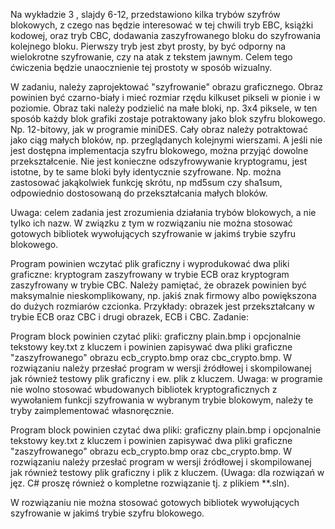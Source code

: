 Na wykładzie 3 , slajdy 6-12, przedstawiono kilka trybów szyfrów blokowych, z czego nas będzie interesować w tej chwili tryb EBC, książki kodowej, oraz tryb CBC, dodawania zaszyfrowanego bloku do szyfrowania kolejnego bloku. Pierwszy tryb jest zbyt prosty, by być odporny na wielokrotne szyfrowanie, czy na atak z tekstem jawnym. Celem tego ćwiczenia będzie unaocznienie tej prostoty w sposób wizualny.

W zadaniu, należy zaprojektować "szyfrowanie" obrazu graficznego. Obraz powinien być czarno-biały i mieć rozmiar rzędu kilkuset pikseli w pionie i w poziomie. Obraz taki należy podzielić na małe bloki, np. 3x4 piksele, w ten sposób każdy blok grafiki zostaje potraktowany jako blok szyfru blokowego. Np. 12-bitowy, jak w programie miniDES. Cały obraz należy potraktować jako ciąg małych bloków, np. przeglądanych kolejnymi wierszami. A jeśli nie jest dostępna implementacja szyfru blokowego, można przyjąć dowolne przekształcenie. Nie jest konieczne odszyfrowywanie kryptogramu, jest istotne, by te same bloki były identycznie szyfrowane. Np. można zastosować jakąkolwiek funkcję skrótu, np md5sum czy sha1sum, odpowiednio dostosowaną do przekształcania małych bloków.

Uwaga: celem zadania jest zrozumienia działania trybów blokowych, a nie tylko ich nazw. W związku z tym w rozwiązaniu nie można stosować gotowych bibliotek wywołujących szyfrowanie w jakimś trybie szyfru blokowego.

Program powinien wczytać plik graficzny i wyprodukować dwa pliki graficzne: kryptogram zaszyfrowany w trybie ECB oraz kryptogram zaszyfrowany w trybie CBC. Należy pamiętać, że obrazek powinien być maksymalnie nieskomplikowany, np. jakiś znak firmowy albo powiększona do dużych rozmiarów czcionka. Przykłady: obrazek jest przekształcany w trybie ECB oraz CBC i drugi obrazek, ECB i CBC.
Zadanie:

Program block powinien czytać pliki: graficzny plain.bmp i opcjonalnie tekstowy key.txt z kluczem i powinien zapisywać dwa pliki graficzne "zaszyfrowanego" obrazu ecb_crypto.bmp oraz cbc_crypto.bmp. W rozwiązaniu należy przesłać program w wersji źródłowej i skompilowanej jak również testowy plik graficzny i ew. plik z kluczem.
Uwaga: w programie nie wolno stosować wbudowanych bibliotek kryptograficznych z wywołaniem funkcji szyfrowania w wybranym trybie blokowym, należy te tryby zaimplementować własnoręcznie.

Program block powinien czytać dwa pliki: graficzny plain.bmp i opcjonalnie tekstowy key.txt z kluczem i powinien zapisywać dwa pliki graficzne "zaszyfrowanego" obrazu ecb_crypto.bmp oraz cbc_crypto.bmp. W rozwiązaniu należy przesłać program w wersji źródłowej i skompilowanej jak również testowy plik graficzny i plik z kluczem. (Uwaga: dla rozwiązań w jęz. C# proszę również o kompletne rozwiązanie tj. z plikiem **.sln).

W rozwiązaniu nie można stosować gotowych bibliotek wywołujących szyfrowanie w jakimś trybie szyfru blokowego.

